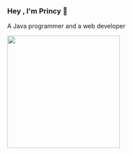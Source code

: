 ### Hey , I'm Princy 👋

A Java programmer and a web developer

<a href="https://github.com/Princy_Gupta"><img align="left" width="260" height="260" src="https://i.pinimg.com/236x/f3/80/04/f3800467c872f7ca84f8214385b58dab.jpg"></a>

<!--
**Princy-Gupta/Princy-Gupta** is a ✨ _special_ ✨ repository because its `README.md` (this file) appears on your GitHub profile.

Here are some ideas to get you started:

- 🔭 I’m currently working on ...
- 🌱 I’m currently learning ...
- 👯 I’m looking to collaborate on ...
- 🤔 I’m looking for help with ...
- 💬 Ask me about ...
- 📫 How to reach me: ...
- 😄 Pronouns: ...
- ⚡ Fun fact: ...
-->

